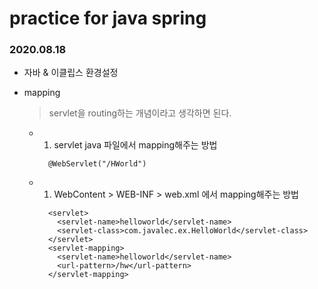 # practice for java spring

### 2020.08.18
- 자바 & 이클립스 환경설정
- mapping
  > servlet을 routing하는 개념이라고 생각하면 된다.

  - 1. servlet java 파일에서 mapping해주는 방법
    ```
      @WebServlet("/HWorld")
    ```
  - 1. WebContent > WEB-INF > web.xml 에서 mapping해주는 방법
    ```
      <servlet>
        <servlet-name>helloworld</servlet-name>
        <servlet-class>com.javalec.ex.HelloWorld</servlet-class>
      </servlet>
      <servlet-mapping>
        <servlet-name>helloworld</servlet-name>
        <url-pattern>/hw</url-pattern>
      </servlet-mapping>
    ```